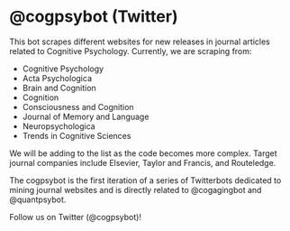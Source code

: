 # @cogpsybot (Twitter)

This bot scrapes different websites for new releases in journal articles related to Cognitive Psychology. Currently, we are scraping from:
- Cognitive Psychology
- Acta Psychologica
- Brain and Cognition
- Cognition
- Consciousness and Cognition
- Journal of Memory and Language
- Neuropsychologica
- Trends in Cognitive Sciences

We will be adding to the list as the code becomes more complex. Target journal companies include Elsevier, Taylor and Francis, and Routeledge.

The cogpsybot is the first iteration of a series of Twitterbots dedicated to mining journal websites and is directly related to @cogagingbot and @quantpsybot.

Follow us on Twitter (@cogpsybot)!
